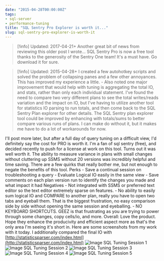 ```yaml
---
date: "2015-04-28T00:00:00Z"
tags:
- sql-server
- performance-tuning
title: "SQL Sentry Pro Explorer is worth it..."
slug: sql-sentry-pro-explorer-is-worth-it
---
```


> [!info] Updated: 2017-04-21+
> Another great bit of news from reviewing this older post I wrote... SQL Sentry Pro is now a free tool thanks to the generosity of the Sentry One team! It's a must have. Go download it for sure.


> [!info] Updated: 2015-04-28+
> I created a few autohotkey scripts and solved the problem of collapsing panes and a few other annoyances. This has improved my experience a little. - Also noted one major improvement that would help with tuning is aggregating the total IO, and stats, rather than only each individual statement. I've found the need to compare two very different plans to see the total writes/reads variation and the impact on IO, but I've having to utilize another tool for statistics IO parsing to run totals, and then come back to the SQL Sentry Plan explorer for other details. The SQL Sentry plan explorer tool could be improved by enhancing with totals/sums to better compare various runs of plans. I can make do without it, but it makes me have to do a lot of workarounds for now.


I'll post more later, but after a full day of query tuning on a difficult view, I'd definitely say the cost for PRO is worth it. I'm a fan of sql sentry (free), and decided recently to push for a license at work on this tool. Turns out it was well worth it. The ability to measure variance in plans with small changes without cluttering up SSMS without 20 versions was incredibly helpful and time saving. There are a few quirks that really bother me, but not enough to negate the benefits of this tool. Perks - Save a continual session on troubleshooting a query - Evaluate Logical IO easily in the same view - Save comments on each plan version run to identify the changes you made and what impact it had Negatives - Not integrated with SSMS or preferred text editor so the text editor extremely sparse on features. - No ability to easily sum logical IO and COMPARE to another plan, really you have to open two tabs and eyeball them. That is the biggest frustration, no easy comparison side by side without opening the same session and eyeballing. - NO KEYBOARD SHORTCUTS. GEEZ is that frustrating as you are trying to power through some changes, copy cells/io, and more. Overall: Love the product. Hope they enhance the producivity and efficient aspect more as that's the only area I'm seeing it's short in. Here are some screenshots from my work with it today. I additionally compared the final IO with [http://statisticsparser.com/index.html](http://statisticsparser.com/index.html)
![Image SQL Tuning Session 1](/images/Microsoft_SQL_Server_Management_Studio-2015-04-22_17_00_36_x9rdtc.png)
![Image SQL Tuning Session 2](/images/SQL_Sentry_Plan_Explorer_PRO-2015-04-22_17_03_44_mgscfz.png)
![Image SQL Tuning Session 3](/images/SQL_Sentry_Plan_Explorer_PRO-2015-04-22_17_05_06_gef52g.png)
![Image SQL Tuning Session 4](/images/Statistics_Parser-2015-04-22_16_32_34-2015-04-22_17_08_21_CLEANED_ntkowe.png)
![Image SQL Tuning Session 5](/images/new_version-2015-04-22_16_35_36-2015-04-22_17_08_48_CLEANED_zejqww.png)
